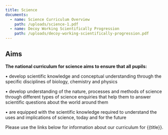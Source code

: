 ```yaml
---
title: Science
documents:
  - name: Science Curriculum Overview
    path: /uploads/science-1.pdf
  - name: Decoy Working Scientifically Progression
    path: /uploads/decoy-working-scientifically-progression.pdf
---
```

## Aims

**The national curriculum for science aims to ensure that all pupils:**


•	develop scientific knowledge and conceptual understanding through the specific disciplines of biology, chemistry and physics

•	develop understanding of the nature, processes and methods of science through different types of science enquiries that help them to answer scientific questions about the world around them

•	are equipped with the scientific knowledge required to understand the uses and implications of science, today and for the future

Please use the links below for information about our curriculum for {{title}}.